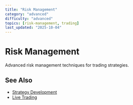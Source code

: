 ```yaml
---
title: "Risk Management"
category: "advanced"
difficulty: "advanced"
topics: [risk-management, trading]
last_updated: "2025-10-04"
---
```


# Risk Management

Advanced risk management techniques for trading strategies.

## See Also
- [Strategy Development](../guides/strategy-development.md)
- [Live Trading](live-trading.md)
